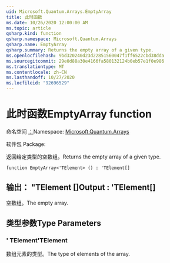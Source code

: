 ```yaml
---
uid: Microsoft.Quantum.Arrays.EmptyArray
title: 此时函数
ms.date: 10/26/2020 12:00:00 AM
ms.topic: article
qsharp.kind: function
qsharp.namespace: Microsoft.Quantum.Arrays
qsharp.name: EmptyArray
qsharp.summary: Returns the empty array of a given type.
ms.openlocfilehash: 9bd320240d23d22851560047f1ff6522cbd38dda
ms.sourcegitcommit: 29e0d88a30e4166fa580132124b0eb57e1f0e986
ms.translationtype: MT
ms.contentlocale: zh-CN
ms.lasthandoff: 10/27/2020
ms.locfileid: "92696529"
---
```

# <a name="emptyarray-function"></a><span data-ttu-id="24426-102">此时函数</span><span class="sxs-lookup"><span data-stu-id="24426-102">EmptyArray function</span></span>

<span data-ttu-id="24426-103">命名空间 [：](xref:Microsoft.Quantum.Arrays)</span><span class="sxs-lookup"><span data-stu-id="24426-103">Namespace: [Microsoft.Quantum.Arrays](xref:Microsoft.Quantum.Arrays)</span></span>

<span data-ttu-id="24426-104">软件包 [](https://nuget.org/packages/)</span><span class="sxs-lookup"><span data-stu-id="24426-104">Package: [](https://nuget.org/packages/)</span></span>


<span data-ttu-id="24426-105">返回给定类型的空数组。</span><span class="sxs-lookup"><span data-stu-id="24426-105">Returns the empty array of a given type.</span></span>

```qsharp
function EmptyArray<'TElement> () : 'TElement[]
```


## <a name="output--telement"></a><span data-ttu-id="24426-106">输出： "TElement []</span><span class="sxs-lookup"><span data-stu-id="24426-106">Output : 'TElement[]</span></span>

<span data-ttu-id="24426-107">空数组。</span><span class="sxs-lookup"><span data-stu-id="24426-107">The empty array.</span></span>

## <a name="type-parameters"></a><span data-ttu-id="24426-108">类型参数</span><span class="sxs-lookup"><span data-stu-id="24426-108">Type Parameters</span></span>

### <a name="telement"></a><span data-ttu-id="24426-109">' TElement</span><span class="sxs-lookup"><span data-stu-id="24426-109">'TElement</span></span>

<span data-ttu-id="24426-110">数组元素的类型。</span><span class="sxs-lookup"><span data-stu-id="24426-110">The type of elements of the array.</span></span>